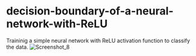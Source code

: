 # decision-boundary-of-a-neural-network-with-ReLU
Traininig a simple neural network with ReLU activation function to classify the data. 
![Screenshot_8](https://user-images.githubusercontent.com/81170575/197229387-e7598488-9cd4-4476-a0aa-1c5b50090cdb.png)
